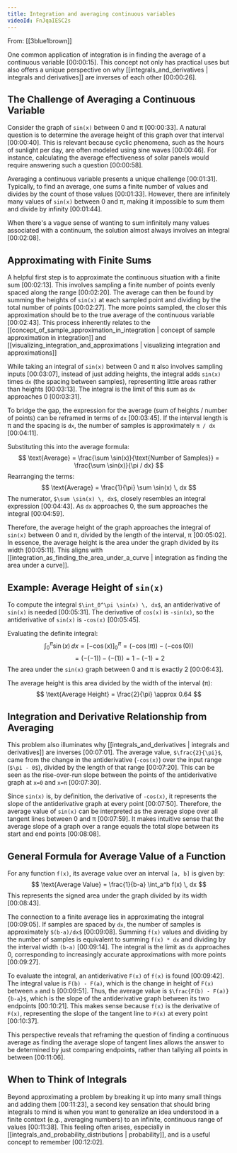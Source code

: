 ```yaml
---
title: Integration and averaging continuous variables
videoId: FnJqaIESC2s
---
```


From: [[3blue1brown]] <br/> 

One common application of integration is in finding the average of a continuous variable <a class="yt-timestamp" data-t="00:00:15">[00:00:15]</a>. This concept not only has practical uses but also offers a unique perspective on why [[integrals_and_derivatives | integrals and derivatives]] are inverses of each other <a class="yt-timestamp" data-t="00:00:26">[00:00:26]</a>.

## The Challenge of Averaging a Continuous Variable

Consider the graph of `sin(x)` between 0 and π <a class="yt-timestamp" data-t="00:00:33">[00:00:33]</a>. A natural question is to determine the average height of this graph over that interval <a class="yt-timestamp" data-t="00:00:40">[00:00:40]</a>. This is relevant because cyclic phenomena, such as the hours of sunlight per day, are often modeled using sine waves <a class="yt-timestamp" data-t="00:00:46">[00:00:46]</a>. For instance, calculating the average effectiveness of solar panels would require answering such a question <a class="yt-timestamp" data-t="00:00:58">[00:00:58]</a>.

Averaging a continuous variable presents a unique challenge <a class="yt-timestamp" data-t="00:01:31">[00:01:31]</a>. Typically, to find an average, one sums a finite number of values and divides by the count of those values <a class="yt-timestamp" data-t="00:01:33">[00:01:33]</a>. However, there are infinitely many values of `sin(x)` between 0 and π, making it impossible to sum them and divide by infinity <a class="yt-timestamp" data-t="00:01:44">[00:01:44]</a>.

When there's a vague sense of wanting to sum infinitely many values associated with a continuum, the solution almost always involves an integral <a class="yt-timestamp" data-t="00:02:08">[00:02:08]</a>.

## Approximating with Finite Sums

A helpful first step is to approximate the continuous situation with a finite sum <a class="yt-timestamp" data-t="00:02:13">[00:02:13]</a>. This involves sampling a finite number of points evenly spaced along the range <a class="yt-timestamp" data-t="00:02:20">[00:02:20]</a>. The average can then be found by summing the heights of `sin(x)` at each sampled point and dividing by the total number of points <a class="yt-timestamp" data-t="00:02:27">[00:02:27]</a>. The more points sampled, the closer this approximation should be to the true average of the continuous variable <a class="yt-timestamp" data-t="00:02:43">[00:02:43]</a>. This process inherently relates to the [[concept_of_sample_approximation_in_integration | concept of sample approximation in integration]] and [[visualizing_integration_and_approximations | visualizing integration and approximations]]

While taking an integral of `sin(x)` between 0 and π also involves sampling inputs <a class="yt-timestamp" data-t="00:03:07">[00:03:07]</a>, instead of just adding heights, the integral adds `sin(x)` times `dx` (the spacing between samples), representing little areas rather than heights <a class="yt-timestamp" data-t="00:03:13">[00:03:13]</a>. The integral is the limit of this sum as `dx` approaches 0 <a class="yt-timestamp" data-t="00:03:31">[00:03:31]</a>.

To bridge the gap, the expression for the average (sum of heights / number of points) can be reframed in terms of `dx` <a class="yt-timestamp" data-t="00:03:45">[00:03:45]</a>. If the interval length is π and the spacing is `dx`, the number of samples is approximately `π / dx` <a class="yt-timestamp" data-t="00:04:11">[00:04:11]</a>.

Substituting this into the average formula:
$$ \text{Average} = \frac{\sum \sin(x)}{\text{Number of Samples}} = \frac{\sum \sin(x)}{\pi / dx} $$
Rearranging the terms:
$$ \text{Average} = \frac{1}{\pi} \sum \sin(x) \, dx $$
The numerator, `$\sum \sin(x) \, dx$`, closely resembles an integral expression <a class="yt-timestamp" data-t="00:04:43">[00:04:43]</a>. As `dx` approaches 0, the sum approaches the integral <a class="yt-timestamp" data-t="00:04:59">[00:04:59]</a>.

Therefore, the average height of the graph approaches the integral of `sin(x)` between 0 and π, divided by the length of the interval, π <a class="yt-timestamp" data-t="00:05:02">[00:05:02]</a>.
In essence, the average height is the area under the graph divided by its width <a class="yt-timestamp" data-t="00:05:11">[00:05:11]</a>. This aligns with [[integration_as_finding_the_area_under_a_curve | integration as finding the area under a curve]].

## Example: Average Height of `sin(x)`

To compute the integral `$\int_0^\pi \sin(x) \, dx$`, an antiderivative of `sin(x)` is needed <a class="yt-timestamp" data-t="00:05:31">[00:05:31]</a>. The derivative of `cos(x)` is `-sin(x)`, so the antiderivative of `sin(x)` is `-cos(x)` <a class="yt-timestamp" data-t="00:05:45">[00:05:45]</a>.

Evaluating the definite integral:
$$ \int_0^\pi \sin(x) \, dx = [-\cos(x)]_0^\pi = (-\cos(\pi)) - (-\cos(0)) $$
$$ = (-(-1)) - (-(1)) = 1 - (-1) = 2 $$
The area under the `sin(x)` graph between 0 and π is exactly 2 <a class="yt-timestamp" data-t="00:06:43">[00:06:43]</a>.

The average height is this area divided by the width of the interval (π):
$$ \text{Average Height} = \frac{2}{\pi} \approx 0.64 $$

## Integration and Derivative Relationship from Averaging

This problem also illuminates why [[integrals_and_derivatives | integrals and derivatives]] are inverses <a class="yt-timestamp" data-t="00:07:01">[00:07:01]</a>. The average value, `$\frac{2}{\pi}$`, came from the change in the antiderivative (`-cos(x)`) over the input range (`$\pi - 0$`), divided by the length of that range <a class="yt-timestamp" data-t="00:07:20">[00:07:20]</a>. This can be seen as the rise-over-run slope between the points of the antiderivative graph at `x=0` and `x=π` <a class="yt-timestamp" data-t="00:07:30">[00:07:30]</a>.

Since `sin(x)` is, by definition, the derivative of `-cos(x)`, it represents the slope of the antiderivative graph at every point <a class="yt-timestamp" data-t="00:07:50">[00:07:50]</a>. Therefore, the average value of `sin(x)` can be interpreted as the average slope over all tangent lines between 0 and π <a class="yt-timestamp" data-t="00:07:59">[00:07:59]</a>. It makes intuitive sense that the average slope of a graph over a range equals the total slope between its start and end points <a class="yt-timestamp" data-t="00:08:08">[00:08:08]</a>.

## General Formula for Average Value of a Function

For any function `f(x)`, its average value over an interval `[a, b]` is given by:
$$ \text{Average Value} = \frac{1}{b-a} \int_a^b f(x) \, dx $$
This represents the signed area under the graph divided by its width <a class="yt-timestamp" data-t="00:08:43">[00:08:43]</a>.

The connection to a finite average lies in approximating the integral <a class="yt-timestamp" data-t="00:09:05">[00:09:05]</a>. If samples are spaced by `dx`, the number of samples is approximately `$(b-a)/dx$` <a class="yt-timestamp" data-t="00:09:08">[00:09:08]</a>. Summing `f(x)` values and dividing by the number of samples is equivalent to summing `f(x) * dx` and dividing by the interval width `(b-a)` <a class="yt-timestamp" data-t="00:09:14">[00:09:14]</a>. The integral is the limit as `dx` approaches 0, corresponding to increasingly accurate approximations with more points <a class="yt-timestamp" data-t="00:09:27">[00:09:27]</a>.

To evaluate the integral, an antiderivative `F(x)` of `f(x)` is found <a class="yt-timestamp" data-t="00:09:42">[00:09:42]</a>. The integral value is `F(b) - F(a)`, which is the change in height of `F(x)` between `a` and `b` <a class="yt-timestamp" data-t="00:09:51">[00:09:51]</a>.
Thus, the average value is `$\frac{F(b) - F(a)}{b-a}$`, which is the slope of the antiderivative graph between its two endpoints <a class="yt-timestamp" data-t="00:10:21">[00:10:21]</a>. This makes sense because `f(x)` is the derivative of `F(x)`, representing the slope of the tangent line to `F(x)` at every point <a class="yt-timestamp" data-t="00:10:37">[00:10:37]</a>.

This perspective reveals that reframing the question of finding a continuous average as finding the average slope of tangent lines allows the answer to be determined by just comparing endpoints, rather than tallying all points in between <a class="yt-timestamp" data-t="00:11:06">[00:11:06]</a>.

## When to Think of Integrals

Beyond approximating a problem by breaking it up into many small things and adding them <a class="yt-timestamp" data-t="00:11:23">[00:11:23]</a>, a second key sensation that should bring integrals to mind is when you want to generalize an idea understood in a finite context (e.g., averaging numbers) to an infinite, continuous range of values <a class="yt-timestamp" data-t="00:11:38">[00:11:38]</a>. This feeling often arises, especially in [[integrals_and_probability_distributions | probability]], and is a useful concept to remember <a class="yt-timestamp" data-t="00:12:02">[00:12:02]</a>.